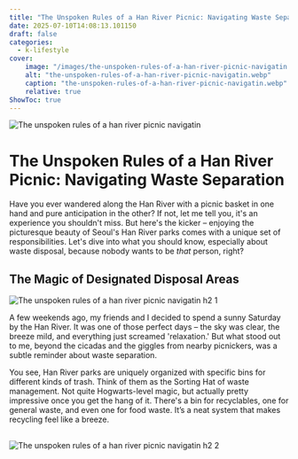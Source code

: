 ```yaml
---
title: "The Unspoken Rules of a Han River Picnic: Navigating Waste Separation"
date: 2025-07-10T14:08:13.101150
draft: false
categories:
  - k-lifestyle
cover:
    image: "/images/the-unspoken-rules-of-a-han-river-picnic-navigatin.webp"
    alt: "the-unspoken-rules-of-a-han-river-picnic-navigatin.webp"
    caption: "the-unspoken-rules-of-a-han-river-picnic-navigatin.webp"
    relative: true
ShowToc: true
---
```

![The unspoken rules of a han river picnic navigatin](/images/the-unspoken-rules-of-a-han-river-picnic-navigatin.webp)

# The Unspoken Rules of a Han River Picnic: Navigating Waste Separation

Have you ever wandered along the Han River with a picnic basket in one hand and pure anticipation in the other? If not, let me tell you, it's an experience you shouldn't miss. But here's the kicker – enjoying the picturesque beauty of Seoul's Han River parks comes with a unique set of responsibilities. Let's dive into what you should know, especially about waste disposal, because nobody wants to be *that* person, right?

## The Magic of Designated Disposal Areas

![The unspoken rules of a han river picnic navigatin h2 1](/images/the-unspoken-rules-of-a-han-river-picnic-navigatin-h2-1.webp)


A few weekends ago, my friends and I decided to spend a sunny Saturday by the Han River. It was one of those perfect days – the sky was clear, the breeze mild, and everything just screamed 'relaxation.' But what stood out to me, beyond the cicadas and the giggles from nearby picnickers, was a subtle reminder about waste separation.

You see, Han River parks are uniquely organized with specific bins for different kinds of trash. Think of them as the Sorting Hat of waste management. Not quite Hogwarts-level magic, but actually pretty impressive once you get the hang of it. There's a bin for recyclables, one for general waste, and even one for food waste. It’s a neat system that makes recycling feel like a breeze.

## 

![The unspoken rules of a han river picnic navigatin h2 2](/images/the-unspoken-rules-of-a-han-river-picnic-navigatin-h2-2.webp)

